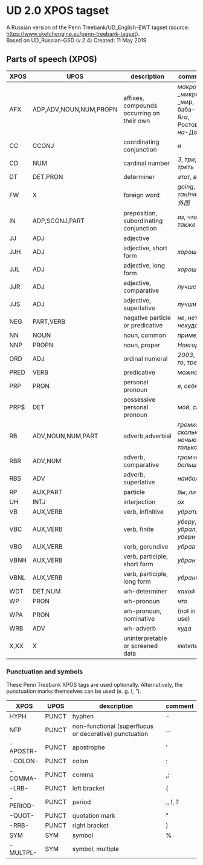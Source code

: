 # UD 2.0 XPOS tagset

A Russian version of the Penn Treebank/UD_English-EWT tagset (source: https://www.sketchengine.eu/penn-treebank-tagset).  
Based on UD_Russian-GSD (v.2.4)    Created: 11 May 2019

## Parts of speech (XPOS)

|XPOS|UPOS|description|comment|  
|----|----|-----------|---|
|AFX|ADP,ADV,NOUN,NUM,PROPN|affixes, compounds occurring on their own|_макро-_ и _микро-_мир, баба-_Яга_, Ростов-_на_-Дону|
|CC|CCONJ|coordinating conjunction|_и_|
|CD|NUM|cardinal number|_3_, _три_, _треть_|
|DT|DET,PRON|determiner|_этот_, _всё_|
|FW|X|foreign word|_going_, _таңhчин_, _外国_|
|IN|ADP,SCONJ,PART|preposition, subordinating conjunction|_из_, _что_, _также_|
|JJ|ADJ|adjective||
|JJH|ADJ|adjective, short form|_хорош_|
|JJL|ADJ|adjective, long form|_хороший_|
|JJR|ADJ|adjective, comparative|_лучше_|
|JJS|ADJ|adjective, superlative|_лучший_|
|NEG|PART,VERB|negative particle or predicative|_не_, _нет_, _некуда_|
|NN|NOUN|noun, common|_пример_|
|NNP|PROPN|noun, proper|_Новгород_|
|ORD|ADJ|ordinal numeral|_2003_, _3-го_, _третий_|
|PRED|VERB|predicative|_можно_|
|PRP|PRON|personal pronoun|_я_, _себя_|
|PRP$|DET|possessive personal pronoun|_мой_, _свой_|
|RB|ADV,NOUN,NUM,PART|adverb,adverbial|_громко_, _сколько_, _ночью_, _только_|
|RBR|ADV,NUM|adverb, comparative|_громче_, _больше_|
|RBS|ADV|adverb, superlative|_наиболее_|
|RP|AUX,PART|particle|_бы_, _ли_|
|UH|INTJ|interjection|_ох_|
|VB|AUX,VERB|verb, infinitive|_убрать_|
|VBC|AUX,VERB|verb, finite|_уберу_, _убрал_, _убери_|
|VBG|AUX,VERB|verb, gerundive|_убрав_|
|VBNH|AUX,VERB|verb, participle, short form|_убран_|
|VBNL|AUX,VERB|verb, participle, long form|_убранный_|
|WDT|DET,NUM|wh-determiner|_какой_|
|WP|PRON|wh-pronoun|_что_|
|WPA|PRON|wh-pronoun, nominative|(not in use)|
|WRB|ADV|wh-adverb|_куда_|
|X,XX|X|uninterpretable or screened data|_ккпкпыр_|

### Punctuation and symbols

These Penn Treebank XPOS tags are used optionally. Alternatively, the punctuation marks themselves can be used (e. g. _!_, _"_).  

|XPOS|UPOS|description|comment|  
|----|----|-----------|---|
|HYPH|PUNCT|hyphen|\-|
|NFP|PUNCT|non-functional (superfluous or decorative) punctuation|...|
|-APOSTR-|PUNCT|apostrophe|'|
|-COLON-|PUNCT|colon|:|
|-COMMA-|PUNCT|comma|,;|
|-LRB-|PUNCT|left bracket|(|
|-PERIOD-|PUNCT|period|., !, ?|
|-QUOT-|PUNCT|quotation mark|\"|
|-RRB-|PUNCT|right bracket|)|
|SYM|SYM|symbol|%|
|-MULTPL-|SYM|symbol, multiple| |
